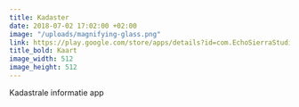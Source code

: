 ```yaml
---
title: Kadaster
date: 2018-07-02 17:02:00 +02:00
image: "/uploads/magnifying-glass.png"
link: https://play.google.com/store/apps/details?id=com.EchoSierraStudio.Kadaster_Kaart
title_bold: Kaart
image_width: 512
image_height: 512
---
```


Kadastrale informatie app